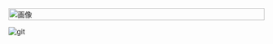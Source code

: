 <div style="display: flex; align-items: flex-start;">
  <img src="https://github.com/iASL-Gifu/.github/assets/99851410/f0bd7234-cab1-4be2-91a4-7cb19700fd53" width="100%" alt="画像">
</div>

![git](https://github.com/iASL-Gifu/.github/assets/99851410/b28dc21a-ee81-4261-ac5b-cf4011f997d1)
